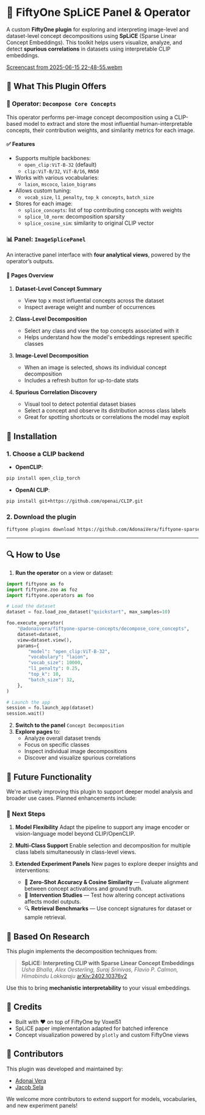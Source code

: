 # 🧬 FiftyOne SpLiCE Panel & Operator

A custom **FiftyOne plugin** for exploring and interpreting image-level and dataset-level concept decompositions using **SpLiCE** (Sparse Linear Concept Embeddings). This toolkit helps users visualize, analyze, and detect **spurious correlations** in datasets using interpretable CLIP embeddings.

[Screencast from 2025-06-15 22-48-55.webm](https://github.com/user-attachments/assets/2d3ac7f9-b63c-4eb3-906d-8568c73dca9d)


## 🚀 What This Plugin Offers

### 🔧 Operator: `Decompose Core Concepts`

This operator performs per-image concept decomposition using a CLIP-based model to extract and store the most influential human-interpretable concepts, their contribution weights, and similarity metrics for each image.

#### ✅ Features

* Supports multiple backbones:
  * `open_clip:ViT-B-32` (default)
  * `clip:ViT-B/32`, `ViT-B/16`, `RN50`
* Works with various vocabularies:
  * `laion`, `mscoco`, `laion_bigrams`
* Allows custom tuning:
  * `vocab_size`, `l1_penalty`, `top_k concepts`, `batch_size`
* Stores for each image:
  * `splice_concepts`: list of top contributing concepts with weights
  * `splice_l0_norm`: decomposition sparsity
  * `splice_cosine_sim`: similarity to original CLIP vector

### 📊 Panel: `ImageSplicePanel`

An interactive panel interface with **four analytical views**, powered by the operator’s outputs.

#### 📍 Pages Overview

1. **Dataset-Level Concept Summary**

   * View top x most influential concepts across the dataset
   * Inspect average weight and number of occurrences

2. **Class-Level Decomposition**

   * Select any class and view the top concepts associated with it
   * Helps understand how the model's embeddings represent specific classes

3. **Image-Level Decomposition**

   * When an image is selected, shows its individual concept decomposition
   * Includes a refresh button for up-to-date stats

4. **Spurious Correlation Discovery**

   * Visual tool to detect potential dataset biases
   * Select a concept and observe its distribution across class labels
   * Great for spotting shortcuts or correlations the model may exploit

## 🔌 Installation

### 1. Choose a CLIP backend

* **OpenCLIP**:

```bash
pip install open_clip_torch
```

* **OpenAI CLIP**:

```bash
pip install git+https://github.com/openai/CLIP.git
```

### 2. Download the plugin

```bash
fiftyone plugins download https://github.com/AdonaiVera/fiftyone-sparse-concepts
```

---

## 🔍 How to Use

1. **Run the operator** on a view or dataset:

```python
import fiftyone as fo
import fiftyone.zoo as foz
import fiftyone.operators as foo

# Load the dataset
dataset = foz.load_zoo_dataset("quickstart", max_samples=10)

foo.execute_operator(
    "@adonaivera/fiftyone-sparse-concepts/decompose_core_concepts",
    dataset=dataset,
    view=dataset.view(),
    params={
        "model": "open_clip:ViT-B-32",
        "vocabulary": "laion",
        "vocab_size": 10000,
        "l1_penalty": 0.25,
        "top_k": 10,
        "batch_size": 32,
    },
)

# Launch the app
session = fo.launch_app(dataset)
session.wait()
```

2. **Switch to the panel** `Concept Decomposition`
3. **Explore pages** to:
   * Analyze overall dataset trends
   * Focus on specific classes
   * Inspect individual image decompositions
   * Discover and visualize spurious correlations


## 🔮 Future Functionality

We're actively improving this plugin to support deeper model analysis and broader use cases. Planned enhancements include:

### 🚧 Next Steps

1. **Model Flexibility**
   Adapt the pipeline to support any image encoder or vision-language model beyond CLIP/OpenCLIP.

2. **Multi-Class Support**
   Enable selection and decomposition for multiple class labels simultaneously in class-level views.

3. **Extended Experiment Panels**
   New pages to explore deeper insights and interventions:

   * 📏 **Zero-Shot Accuracy & Cosine Similarity** — Evaluate alignment between concept activations and ground truth.
   * 🧪 **Intervention Studies** — Test how altering concept activations affects model outputs.
   * 🔍 **Retrieval Benchmarks** — Use concept signatures for dataset or sample retrieval.

## 🧠 Based On Research

This plugin implements the decomposition techniques from:

> **SpLiCE: Interpreting CLIP with Sparse Linear Concept Embeddings**
> *Usha Bhalla, Alex Oesterling, Suraj Srinivas, Flavio P. Calmon, Himabindu Lakkaraju*
> [arXiv:2402.10376v2](https://arxiv.org/abs/2402.10376)

Use this to bring **mechanistic interpretability** to your visual embeddings.


## 🙌 Credits

* Built with ❤️ on top of FiftyOne by Voxel51
* SpLiCE paper implementation adapted for batched inference
* Concept visualization powered by `plotly` and custom FiftyOne views

## 👥 Contributors

This plugin was developed and maintained by:

* [Adonai Vera](https://github.com/AdonaiVera) 
* [Jacob Sela](https://github.com/jacobsela) 

We welcome more contributors to extend support for models, vocabularies, and new experiment panels!
